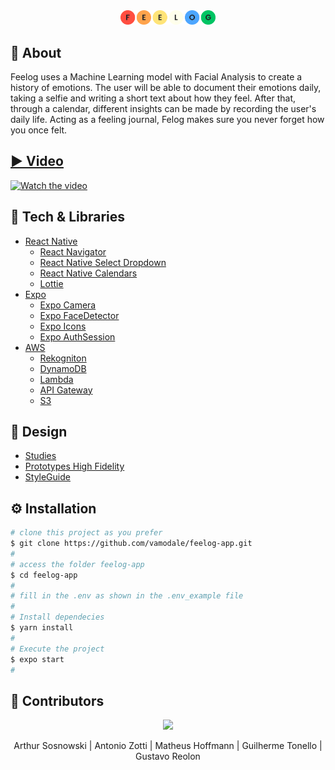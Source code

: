 <div align="center">
  <img src="src/assets/feelog.svg" width="30%" alt="feelogo">
</div>
  
## 📙 About
Feelog uses a Machine Learning model with Facial Analysis to create a history of emotions. The user will be able to document their emotions daily, taking a selfie and writing a short text about how they feel. After that, through a calendar, different insights can be made by recording the user's daily life. Acting as a feeling journal, Felog makes sure you never forget how you once felt.

## [▶️ Video](https://youtu.be/LFzbZXUbYrQ)
[![Watch the video](https://i.ibb.co/zH44vbQ/Feelog-showing-the-app.gif)](https://youtu.be/LFzbZXUbYrQ) 

## 🧰 Tech & Libraries
* [React Native](https://reactnative.dev/)
  * [React Navigator](https://reactnavigation.org/)
  * [React Native Select Dropdown](https://www.npmjs.com/package/react-native-select-dropdown)
  * [React Native Calendars](https://github.com/wix/react-native-calendars)
  * [Lottie](https://lottiefiles.com/)
* [Expo](https://docs.expo.dev/)
  * [Expo Camera](https://docs.expo.dev/versions/latest/sdk/camera/)
  * [Expo FaceDetector](https://docs.expo.dev/versions/latest/sdk/facedetector/#detectionoptions)
  * [Expo Icons](https://docs.expo.dev/guides/icons/#expovector-icons)
  * [Expo AuthSession](https://docs.expo.dev/versions/latest/sdk/auth-session/)
* [AWS](https://aws.amazon.com/pt/)
  * [Rekogniton](https://docs.aws.amazon.com/rekognition/latest/dg/what-is.html)
  * [DynamoDB](https://aws.amazon.com/pt/dynamodb/)
  * [Lambda](https://aws.amazon.com/pt/lambda/)
  * [API Gateway](https://aws.amazon.com/pt/api-gateway/)
  * [S3](https://aws.amazon.com/pt/s3/)

## 🎨 Design
* [Studies](https://www.figma.com/file/s9nvqlMnmGSzcl9xUKV3nj/?node-id=0%3A1)
* [Prototypes High Fidelity](https://www.figma.com/file/s9nvqlMnmGSzcl9xUKV3nj/FeeLog?node-id=102%3A219)
* [StyleGuide](https://www.figma.com/file/s9nvqlMnmGSzcl9xUKV3nj/FeeLog?node-id=23%3A222)

## ⚙️ Installation
```bash
# clone this project as you prefer
$ git clone https://github.com/vamodale/feelog-app.git
#
# access the folder feelog-app
$ cd feelog-app
#
# fill in the .env as shown in the .env_example file
#
# Install dependecies
$ yarn install
#
# Execute the project
$ expo start
#
```

## 👥 Contributors
<div align="center">
  <a href = "https://github.com/vamodale/feelog-app/graphs/contributors">
    <img src = "https://contrib.rocks/image?repo=vamodale/feelog-app"/>
  </a>
  <p> Arthur Sosnowski  |  Antonio Zotti  |  Matheus Hoffmann  |  Guilherme Tonello  |  Gustavo Reolon </p>
</div>
